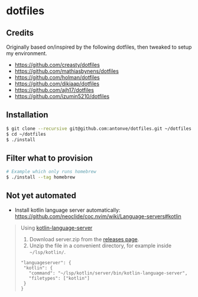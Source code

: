 # dotfiles

## Credits

Originally based on/inspired by the following dotfiles, then tweaked to setup my environment.

- https://github.com/creasty/dotfiles
- https://github.com/mathiasbynens/dotfiles
- https://github.com/holman/dotfiles
- https://github.com/dikiaap/dotfiles
- https://github.com/ajh17/dotfiles
- https://github.com/izumin5210/dotfiles

## Installation

```sh
$ git clone --recursive git@github.com:antonve/dotfiles.git ~/dotfiles
$ cd ~/dotfiles
$ ./install
```

## Filter what to provision
```sh
# Example which only runs homebrew
$ ./install --tag homebrew
```

## Not yet automated

- Install kotlin language server automatically: https://github.com/neoclide/coc.nvim/wiki/Language-servers#kotlin
> Using [kotlin-language-server](https://github.com/fwcd/kotlin-language-server)
>
> 1. Download server.zip from the [releases page](https://github.com/fwcd/kotlin-language-server/releases).
> 2. Unzip the file in a convenient directory, for example inside `~/lsp/kotlin/`.
>
> ```jsonc
>"languageserver": {
>  "kotlin": {
>    "command": "~/lsp/kotlin/server/bin/kotlin-language-server",
>    "filetypes": ["kotlin"]
>  }
>}
>```
